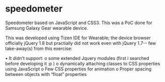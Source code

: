 speedometer
===========

Speedometer based on JavaScript and CSS3. This was a PoC done for Samsung Galaxy Gear wearable device.

This was developed using Tizen IDE for Wearable; the device browser officially jQuery 1.8 but practially did not work even with jQuery 1.7-- few take-away(s) from this exercise:

•	It didn’t support: 
o	some extended Jquery modules (first i searched before developing it :p )
o	dynamically attaching classes to CSS properties using JavaScript
o	Few CSS properties for animation 
o	Proper spacing between objects with “float” properties
